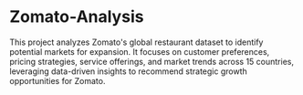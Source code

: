 # Zomato-Analysis
This project analyzes Zomato's global restaurant dataset to identify potential markets for expansion. It focuses on customer preferences, pricing strategies, service offerings, and market trends across 15 countries, leveraging data-driven insights to recommend strategic growth opportunities for Zomato.
